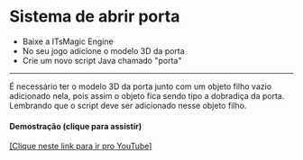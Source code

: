 # Sistema de abrir porta

- Baixe a ITsMagic Engine
- No seu jogo adicione o modelo 3D da porta
- Crie um novo script Java chamado "porta"
----------
É necessário ter o modelo 3D da porta junto com um objeto filho vazio adicionado nela, pois assim o objeto fica sendo tipo a dobradiça da porta. Lembrando que o script deve ser adicionado nesse objeto filho.

#### Demostração (clique para assistir)
[[Clique neste link para ir pro YouTube]](https://youtu.be/RcxVoLsLAwE?feature=shared "Video")
